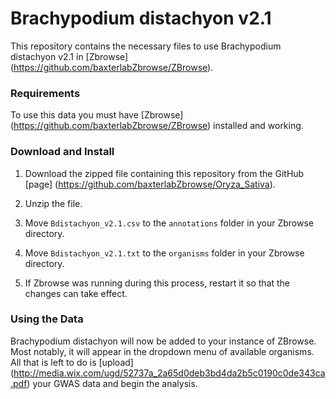# Brachypodium distachyon v2.1

This repository contains the necessary files to use Brachypodium distachyon v2.1 in [Zbrowse] (https://github.com/baxterlabZbrowse/ZBrowse).

### Requirements

To use this data you must have [Zbrowse] (https://github.com/baxterlabZbrowse/ZBrowse) installed and working.

### Download and Install

1. Download the zipped file containing this repository from the GitHub [page] (https://github.com/baxterlabZbrowse/Oryza_Sativa).

2. Unzip the file.

3. Move `Bdistachyon_v2.1.csv` to the `annotations` folder in your Zbrowse directory.

4. Move `Bdistachyon_v2.1.txt` to the `organisms` folder in your Zbrowse directory.

5. If Zbrowse was running during this process, restart it so that the changes can take effect.

### Using the Data

Brachypodium distachyon will now be added to your instance of ZBrowse. Most notably, it will appear 
in the dropdown menu of available organisms. All that is left to do is [upload] (http://media.wix.com/ugd/52737a_2a65d0deb3bd4da2b5c0190c0de343ca.pdf)
your GWAS data and begin the analysis.
